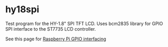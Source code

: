 hy18spi
=======

Test program for the HY-1.8" SPI TFT LCD.
Uses bcm2835 library for GPIO SPI interface
to the ST7735 LCD controller.

See this page for [Raspberry Pi GPIO interfacing](http://www.combinatorialdesign.com/boards/Raspberry_Pi/)
